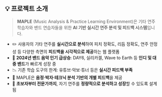 ## 💡 프로젝트 소개

> **MAPLE** (Music Analysis & Practice Learning Environment)은 기타 연주 학습자와 밴드 연습자들을 위한 **AI 기반 실시간 연주 분석 및 피드백 시스템**입니다.

- ✏️ 사용자의 기타 연주를 **실시간으로 분석**하여 피치 정확도, 리듬 정확도, 연주 안정성 등 다양한 측면의 **피드백을 시각적으로 제공**하는 웹 플랫폼  
- 🎵 **2024년 밴드 음악 인기 급상승**: DAY6, 실리카겔, Wave to Earth 등 **인디 및 대중 밴드**가 빠르게 성장 중  
- 📉 기존 학습 도구의 한계: 유튜브·악보·튜너 등은 **실시간 피드백 부족**  
- 🧠 MAPLE은 **음정·박자·테크닉 분석 기반의 개별 피드백**을 제공  
- 🎯 **초보자부터 전문가까지**, 자기 연주를 **정량적으로 분석하고 성장**할 수 있도록 설계됨
